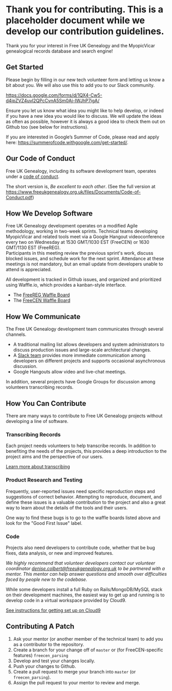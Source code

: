 # Thank you for contributing.  This is a placeholder document while we develop our contribution guidelines.

Thank you for your interest in Free UK Genealogy and the MyopicVicar 
genealogical records database and search engine!

## Get Started

Please begin by filling in our new tech volunteer form and letting us know a bit about you. We will also use this to add you to our Slack community.

https://docs.google.com/forms/d/1QX4-Cw5-d4ipZVZ4uvl2QPcCvnA5Sm0Aj-IWJhP7igA/

Ensure you let us know what idea you might like to help develop, or indeed if you have a new idea you would like to discuss. We will update the ideas as often as possible, however it is always a good idea to check them out on Github too (see below for instructions).

If you are interested in Google’s Summer of Code, please read and apply here: https://summerofcode.withgoogle.com/get-started/.

## Our Code of Conduct

Free UK Genealogy, including its software development team, operates 
under a [code of 
conduct](https://www.freeukgenealogy.org.uk/files/Documents/Code-of-Conduct.pdf).

The short version is, _Be excellent to each other_.  (See the full version at 
https://www.freeukgenealogy.org.uk/files/Documents/Code-of-Conduct.pdf)

## How We Develop Software

Free UK Genealogy development operates on a modified Agile methodology, 
working in two-week sprints.  Technical teams developing MyopicVicar and 
related tools meet via a Google Hangout videoconference every two on 
Wednesday at 1530 GMT/1030 EST (FreeCEN) or 1630 GMT/1130 EST (FreeREG).  
Participants in this meeting review the previous sprint's work, discuss 
blocked issues, and schedule work for the next sprint.  Attendance at 
these meetings is not mandatory, but an email update from developers 
unable to attend is appreciated.

All development is tracked in Github issues, and organized and 
prioritized using Waffle.io, which provides a kanban-style interface.

* The [FreeREG Waffle Board](https://waffle.io/freeukgen/myopicvicar)
* The [FreeCEN Waffle Board](https://waffle.io/freeukgen/freecenmigration)



## How We Communicate

The Free UK Genealogy development team communicates through several channels.  

* A traditional mailing list allows developers and system administrators 
to discuss production issues and large-scale architectural changes.
* A [Slack team](https://freeukgenealogy.slack.com) provides more immediate communication among developers on 
different projects and supports occasional asynchronous discussion.
* Google Hangouts allow video and live-chat meetings.

In addition, several projects have Google Groups for discussion among 
volunteers transcribing records.

## How You Can Contribute

There are many ways to contribute to Free UK Genealogy projects without 
developing a line of software.

### Transcribing Records

Each project needs volunteers to help transcribe records.  In addition 
to benefiting the needs of the projects, this provides a deep 
introduction to the project aims and the perspective of our users.

[Learn more about transcribing](https://www.freeukgenealogy.org.uk/about/volunteer/transcriber-volunteering-opportunities/)

### Product Research and Testing

Frequently, user-reported issues need specific reproduction steps and 
suggestions of correct behavior.  Attempting to reproduce, document, and 
define these issues is a valuable contribution to the project and also a 
great way to learn about the details of the tools and their users.

One way to find these bugs is to go to the waffle boards listed above and look for the "Good First Issue" label.

### Code

Projects also need developers to contribute code, whether that be bug 
fixes, data analysis, or new and improved features.

_We highly recommend that volunteer developers contact our volunteer coordinator [denise.colbert@freeukgenealogy.org.uk](mailto:denise.colbert@freeukgenealogy.org.uk) to be 
partnered with a mentor.  This mentor can help answer questions and 
smooth over difficulties faced by people new to the codebase._

While some developers install a full Ruby on Rails/MongoDB/MySQL stack 
on their development machines, the easiest way to get up and running is 
to develop code in a virtual workspace provided by Cloud9.

[See instructions for getting set up on Cloud9](https://docs.google.com/document/d/1OWbya7erLmyyFstMwuBJwkquJZG4i4YrMWIHHI4Jvjk/edit#heading=h.r8mtsch418p2)


## Contributing A Patch

1. Ask your mentor (or another member of the technical team) to add you as a contributor to the repository.
1. Create a branch for your change off of `master` or (for FreeCEN-specific features) `freecen_parsing`
1. Develop and test your changes locally.
1. Push your changes to Github.
1. Create a pull request to merge your branch into `master` (or `freecen_parsing`).
1. Assign the pull request to your mentor to review and merge.

